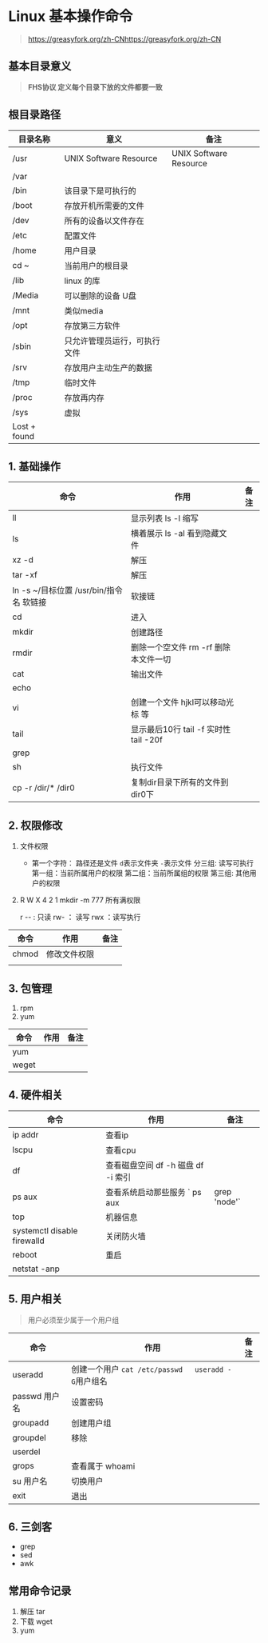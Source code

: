 # Linux 基本操作命令

> https://greasyfork.org/zh-CNhttps://greasyfork.org/zh-CN

## 基本目录意义

> **FHS协议 定义每个目录下放的文件都要一致**

## 根目录路径 

| 目录名称     | 意义                         | 备注                   |
| ------------ | ---------------------------- | ---------------------- |
| /usr         | UNIX Software Resource       | UNIX Software Resource |
| /var         |                              |                        |
| /bin         | 该目录下是可执行的           |                        |
| /boot        | 存放开机所需要的文件         |                        |
| /dev         | 所有的设备以文件存在         |                        |
| /etc         | 配置文件                     |                        |
| /home        | 用户目录                     |                        |
| cd ~         | 当前用户的根目录             |                        |
| /lib         | linux 的库                   |                        |
| /Media       | 可以删除的设备 U盘           |                        |
| /mnt         | 类似media                    |                        |
| /opt         | 存放第三方软件               |                        |
| /sbin        | 只允许管理员运行，可执行文件 |                        |
| /srv         | 存放用户主动生产的数据       |                        |
| /tmp         | 临时文件                     |                        |
| /proc        | 存放再内存                   |                        |
| /sys         | 虚拟                         |                        |
| Lost + found |                              |                        |



## 1. 基础操作

| 命令                                     | 作用                                    | 备注 |
| ---------------------------------------- | --------------------------------------- | ---- |
| ll                                       | 显示列表   ls -l 缩写                   |      |
| ls                                       | 横着展示  ls -al 看到隐藏文件           |      |
| xz -d                                    | 解压                                    |      |
| tar -xf                                  | 解压                                    |      |
| ln -s ~/目标位置 /usr/bin/指令名  软链接 | 软接链                                  |      |
| cd                                       | 进入                                    |      |
| mkdir                                    | 创建路径                                |      |
| rmdir                                    | 删除一个空文件   rm -rf 删除本文件一切  |      |
| cat                                      | 输出文件                                |      |
| echo                                     |                                         |      |
| vi                                       | 创建一个文件  hjkl可以移动光标 等       |      |
| tail                                     | 显示最后10行  tail -f 实时性  tail -20f |      |
| grep                                     |                                         |      |
| sh                                       | 执行文件                                |      |
| cp -r /dir/* /dir0                       | 复制dir目录下所有的文件到dir0下         |      |

## 2. 权限修改

1. 文件权限

   - 第一个字符： 路径还是文件 `d`表示文件夹 `-`表示文件
       分三组: 读写可执行
       第一组：当前所属用户的权限
       第二组：当前所属组的权限
       第三组: 其他用户的权限

2.    R W X
      4 2 1   mkdir -m 777 所有满权限

      r --  : 只读
      rw-   ： 读写
      rwx   ：读写执行

| 命令  | 作用         | 备注 |
| ----- | ------------ | ---- |
| chmod | 修改文件权限 |      |
|       |              |      |

## 3. 包管理

1. rpm
2. yum

| 命令  | 作用 | 备注 |
| ----- | ---- | ---- |
| yum   |      |      |
| weget |      |      |

## 4. 硬件相关



| 命令                        | 作用                                         | 备注 |
| --------------------------- | -------------------------------------------- | ---- |
| ip addr                     | 查看ip                                       |      |
| lscpu                       | 查看cpu                                      |      |
| df                          | 查看磁盘空间 df -h 磁盘   df -i  索引        |      |
| ps aux                      | 查看系统启动那些服务  ` ps aux |grep 'node'` |      |
| top                         | 机器信息                                     |      |
| systemctl disable firewalld | 关闭防火墙                                   |      |
| reboot                      | 重启                                         |      |
| netstat -anp                |                                              |      |



## 5. 用户相关

> 用户必须至少属于一个用户组

| 命令          | 作用                                                  | 备注 |
| ------------- | ----------------------------------------------------- | ---- |
| useradd       | 创建一个用户 ` cat /etc/passwd   useradd -G `用户组名 |      |
| passwd 用户名 | 设置密码                                              |      |
| groupadd      | 创建用户组                                            |      |
| groupdel      | 移除                                                  |      |
| userdel       |                                                       |      |
| grops         | 查看属于  whoami                                      |      |
| su 用户名     | 切换用户                                              |      |
| exit          | 退出                                                  |      |

## 6. 三剑客

- grep
- sed
- awk

## 常用命令记录

1. 解压 tar
2. 下载 wget
3. yum
